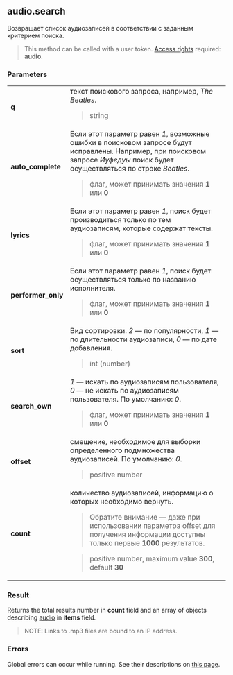 ## audio.search

Возвращает список аудиозаписей в соответствии с заданным критерием поиска.

> This method can be called with a user token. [Access rights](https://vk.com/dev/permissions) required: **audio**.

### Parameters

<table>
  <tr>
    <td>
      <b>q</b>
    </td>
    <td>
      текст поискового запроса, например, <i>The Beatles</i>.
      <blockquote>
        string
      </blockquote>
    </td>
  </tr>
  <tr>
    <td>
      <b>auto_complete</b>
    </td>
    <td>
      Если этот параметр равен <i>1</i>, возможные ошибки в поисковом запросе будут исправлены. Например, при поисковом запросе <i>Иуфедуы</i> поиск будет осуществляться по строке <i>Beatles</i>.
      <blockquote>
        флаг, может принимать значения <b>1</b> или <b>0</b>
      </blockquote>
    </td>
  </tr>
  <tr>
    <td>
      <b>lyrics</b>
    </td>
    <td>
      Если этот параметр равен <i>1</i>, поиск будет производиться только по тем аудиозаписям, которые содержат тексты.
      <blockquote>
        флаг, может принимать значения <b>1</b> или <b>0</b>
      </blockquote>
    </td>
  </tr>
  <tr>
    <td>
      <b>performer_only</b>
    </td>
    <td>
      Если этот параметр равен <i>1</i>, поиск будет осуществляться только по названию исполнителя.
      <blockquote>
        флаг, может принимать значения <b>1</b> или <b>0</b>
      </blockquote>
    </td>
  </tr>
  <tr>
    <td>
      <b>sort</b>
    </td>
    <td>
      Вид сортировки. <i>2</i> — по популярности, <i>1</i> — по длительности аудиозаписи, <i>0</i> — по дате добавления.
      <blockquote>
        int (number)
      </blockquote>
    </td>
  </tr>
  <tr>
    <td>
      <b>search_own</b>
    </td>
    <td>
      <i>1</i> — искать по аудиозаписям пользователя, <i>0</i> — не искать по аудиозаписям пользователя. По умолчанию: <i>0</i>.
      <blockquote>
        флаг, может принимать значения <b>1</b> или <b>0</b>
      </blockquote>
    </td>
  </tr>
  <tr>
    <td>
      <b>offset</b>
    </td>
    <td>
      смещение, необходимое для выборки определенного подмножества аудиозаписей. По умолчанию: <i>0</i>.
      <blockquote>
        positive number
      </blockquote>
    </td>
  </tr>
  <tr>
    <td>
      <b>count</b>
    </td>
    <td>
      количество аудиозаписей, информацию о которых необходимо вернуть. 
      <blockquote>
        Обратите внимание — даже при использовании параметра offset для получения информации доступны только первые <b>1000</b> результатов.
      </blockquote>
      <blockquote>
        positive number, maximum value <b>300</b>, default <b>30</b>
      </blockquote>
    </td>
  </tr>
</table>

### Result

Returns the total results number in **count** field and an array of objects describing [audio](https://vk.com/dev/objects/audio) in <b>items</b> field.

> NOTE: Links to .mp3 files are bound to an IP address.

### Errors

Global errors can occur while running. See their descriptions on [this page](https://vk.com/dev/errors).